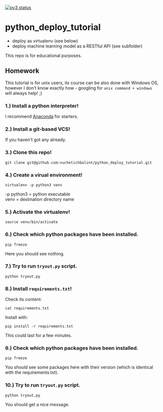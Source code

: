 [![py3 status](https://img.shields.io/badge/python3-supported-green.svg)]()  

# python_deploy_tutorial

- deploy as virtualenv (see below)
- deploy machine learning model as a RESTful API (see subfolder)


This repo is for educational purposes.


## Homework

This tutorial is for unix users, its course can be also done with Windows OS, however I don't know exactly how - googling for `unix command + windows` will always help! ;)

### 1.) Install a python interpreter!
I recommend [Anaconda](https://www.anaconda.com/download/) for starters.

### 2.) Install a git-based VCS!
If you haven't got any already.

### 3.) Clone this repo!
```shell
git clone git@github.com:vuchetichbalint/python_deploy_tutorial.git
```

### 4.) Create a virual environment!
```shell
virtualenv -p python3 venv
```
-p python3 = python executable  
venv = destination directory name

### 5.) Activate the virtualenv!
```shell
source venv/bin/activate
```

### 6.) Check which python packages have been installed.
```shell
pip freeze
```
Here you should see nothing.

### 7.) Try to run `tryout.py` script.
```shell
python tryout.py
```

### 8.) Install `requirements.txt`!
Check its content:
```shell
cat requirements.txt
```
Install with:
```shell
pip install -r requirements.txt
```
This could last for a few minutes.
### 9.) Check which python packages have been installed.
```shell
pip freeze
```
You should see some packages here with their version (which is identical with the requirements.txt).

### 10.) Try to run `tryout.py` script.
```shell
python tryout.py
```
You should get a nice message.




